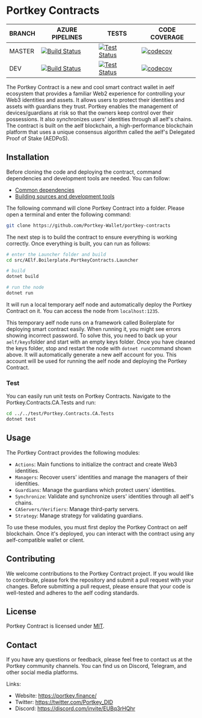 # Portkey Contracts

BRANCH | AZURE PIPELINES | TESTS | CODE COVERAGE
-------|-----------------|-------|--------------
MASTER | [![Build Status](https://dev.azure.com/Portkey-Finance/Portkey-Finance/_apis/build/status%2FPortkey-Wallet.portkey-contracts?branchName=master)](https://dev.azure.com/Portkey-Finance/Portkey-Finance/_build/latest?definitionId=7&branchName=master) | [![Test Status](https://img.shields.io/azure-devops/tests/Portkey-Finance/Portkey-Finance/7/master)](https://dev.azure.com/Portkey-Finance/Portkey-Finance/_build/latest?definitionId=7&branchName=master) | [![codecov](https://codecov.io/github/Portkey-Wallet/portkey-contracts/branch/master/graph/badge.svg?token=BFTABBNST5)](https://app.codecov.io/github/Portkey-Wallet/portkey-contracts)
DEV    | [![Build Status](https://dev.azure.com/Portkey-Finance/Portkey-Finance/_apis/build/status%2FPortkey-Wallet.portkey-contracts?branchName=dev)](https://dev.azure.com/Portkey-Finance/Portkey-Finance/_build/latest?definitionId=7&branchName=dev) | [![Test Status](https://img.shields.io/azure-devops/tests/Portkey-Finance/Portkey-Finance/7/dev)](https://dev.azure.com/Portkey-Finance/Portkey-Finance/_build/latest?definitionId=7&branchName=dev) | [![codecov](https://codecov.io/github/Portkey-Wallet/portkey-contracts/branch/master/graph/badge.svg?token=BFTABBNST5)](https://app.codecov.io/github/Portkey-Wallet/portkey-contracts)


The Portkey Contract is a new and cool smart contract wallet in aelf ecosystem that provides a familiar Web2 experience for controlling your Web3 identities and assets. It allows users to protect their identities and assets with guardians they trust. Portkey enables the management of devices/guardians at risk so that the owners keep control over their possessions. It also synchronizes users' identities through all aelf's chains. The contract is built on the aelf blockchain, a high-performance blockchain platform that uses a unique consensus algorithm called the aelf's Delegated Proof of Stake (AEDPoS).

## Installation

Before cloning the code and deploying the contract, command dependencies and development tools are needed. You can follow:

- [Common dependencies](https://aelf-boilerplate-docs.readthedocs.io/en/latest/overview/dependencies.html)
- [Building sources and development tools](https://aelf-boilerplate-docs.readthedocs.io/en/latest/overview/tools.html)

The following command will clone Portkey Contract into a folder. Please open a terminal and enter the following command:

```Bash
git clone https://github.com/Portkey-Wallet/portkey-contracts
```

The next step is to build the contract to ensure everything is working correctly. Once everything is built, you can run as follows:

```Bash
# enter the Launcher folder and build 
cd src/AElf.Boilerplate.PortkeyContracts.Launcher

# build
dotnet build

# run the node 
dotnet run
```

It will run a local temporary aelf node and automatically deploy the Portkey Contract on it. You can access the node from `localhost:1235`.

This temporary aelf node runs on a framework called Boilerplate for deploying smart contract easily. When running it, you might see errors showing incorrect password. To solve this, you need to back up your `aelf/keys`folder and start with an empty keys folder. Once you have cleaned the keys folder, stop and restart the node with `dotnet run`command shown above. It will automatically generate a new aelf account for you. This account will be used for running the aelf node and deploying the Portkey Contract.

### Test

You can easily run unit tests on Portkey Contracts. Navigate to the Portkey.Contracts.CA.Tests and run:

```Bash
cd ../../test/Portkey.Contracts.CA.Tests
dotnet test
```

## Usage

The Portkey Contract provides the following modules:

- `Actions`: Main functions to initialize the contract and create Web3 identities.
- `Managers`: Recover users' identities and manage the managers of their identities.
- `Guardians`: Manage the guardians which protect users' identities.
- `Synchronize`: Validate and synchronize users' identities through all aelf's chains.
- `CAServers/Verifiers`: Manage third-party servers.
- `Strategy`: Manage strategy for validating guardians.

To use these modules, you must first deploy the Portkey Contract on aelf blockchain. Once it's deployed, you can interact with the contract using any aelf-compatible wallet or client.

## Contributing

We welcome contributions to the Portkey Contract project. If you would like to contribute, please fork the repository and submit a pull request with your changes. Before submitting a pull request, please ensure that your code is well-tested and adheres to the aelf coding standards.

## License

Portkey Contract is licensed under [MIT](https://github.com/Portkey-Wallet/portkey-contracts/blob/master/LICENSE).

## Contact

If you have any questions or feedback, please feel free to contact us at the Portkey community channels. You can find us on Discord, Telegram, and other social media platforms.

Links:

- Website: https://portkey.finance/
- Twitter: https://twitter.com/Portkey_DID
- Discord: https://discord.com/invite/EUBq3rHQhr
